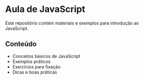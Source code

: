 # Aula de JavaScript

Este repositório contém materiais e exemplos para introdução ao JavaScript.

## Conteúdo

- Conceitos básicos de JavaScript
- Exemplos práticos
- Exercícios para fixação
- Dicas e boas práticas


